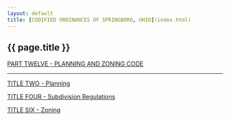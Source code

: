 ```yaml
---
layout: default 
title: [CODIFIED ORDINANCES OF SPRINGBORO, OHIO](index.html) 
---
```


{{ page.title }}
----------------

[PART TWELVE - PLANNING AND ZONING CODE](465ba412.html)

---

[TITLE TWO - Planning](4687a412.html)

[TITLE FOUR - Subdivision Regulations](48c4a412.html)

[TITLE SIX - Zoning](4c61a412.html)
